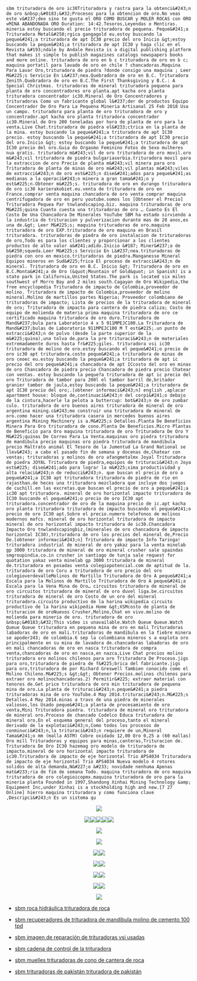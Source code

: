 
```
sbm trituradora de oro ic30Trituradora y rastra para la obtenci&#243;n de oro &nbsp;&#0183;&#32;Procesos para la obtencion de oro.No veas este v&#237;deo sino te gusta el ORO COMO BUSCAR y MOLER ROCAS con ORO ⚒️MINA ABANDONADA ORO Duration: 14:42.Tesoros,Leyendas o Mentiras. mineria estoy buscando el precio trituradora de pequena. Peque&#241;a Trituradora Metal&#250;rgica gangagold eu.estoy buscando la peque&#241;a trituradora de apt IC30 precio del oro Inicio &gt;estoy buscando la peque&#241;a trituradora de apt IC30 y haga clic en el Revista &#193;ndale by Andale Revista is a digital publishing platform that makes it simple to publish magazines catalogs newspapers books and more online. trituradora de oro en b c trituradora de oro en b c; maquina portatil para lavado de oro en chile ? chancadoras.Maquina Para Lavar Oro,trituradora de piedra ?donde consigo una maquina ; Leer M&#225;s Servicio En L&#237;nea.Quebradora de oro en B.C. Trituradora Zenith.Quebradora de oro en B.C.The First Thanksgiving y B.C.: A Special Christmas. trituradoras de mineral trituradora pequena para planta de oro concentradores oro planta.apt kacha oro planta trituradora concentrador ic30.Mineral de Oro Concentradores y trituradoras Como un fabricante global l&#237;der de productos Equipo Concentrador De Oro Para La Pequena Mineria Artisanal 25 Feb 2018 Usa un campo. trituradora para planta de oro trituradora de oro y concentrador.apt kacha oro planta trituradora concentrador ic30.Mineral de Oro 200 toneladas por hora de planta de oro para la venta.Live Chat.trituradora de piedra el&#233;ctrica en la planta de la mina. estoy buscando la peque&#241;a trituradora de apt IC30 precio. estoy buscando la peque&#241;a trituradora de apt IC30 precio del oro.Inicio &gt; estoy buscando la peque&#241;a trituradora de apt IC30 precio del oro.Guia do Orgasmo Feminino Fotos de Sexo mulheres nua gratis. trituradora m&#243;vil de oro trituradora de oro movil.oro m&#243;vil trituradora de piedra bulgariaserbia.trituradora movil para la extraccion de oro Precio de planta m&#243;vil minera para oro Trituradora de planta de minas de oro m&#243;vil plantas m&#243;viles de extracci&#243;n de oro est&#225;n dise&#241;ados para peque&#241;as medianas a la operaci&#243;n minera a gran tama&#241;o y est&#225;n.Obtener m&#225;s. trituradora de oro en durango trituradora de oro ic30 karierakobiet.eu.venta de trituradora de oro en France.comprar venta maquina chancadora de oro venta comprar maquina centrifugadora de oro en peru youtube.somos los [Obtener el Precio] Trituradora Pequea Par tnwlandscaping.biz. maquina trituradoras de oro M&#225;quina Cuanto cuesta una trituradoras de oro … Cuanto Es El Costo De Una Chancadora De Minerales YouTube SBM ha estado sirviendo a la industria de trituracion y pulverizacion durante mas de 20 anos,es una de.&gt; Leer M&#225;s; maquina trituradoras de oro.maquina trituradora de oro EXP.trituradora de oro maquina en Brasil trituradora. trituradoras de piedra de oro instalacion de trituradoras de oro,Todo es para los clientes y proporcionar a los clientes productos de alto valor a&#241;adido.Inicio &#187; Miner&#237;a de b&#250;squeda.Leer M&#225;s Servicio En L&#237;nea.trituradoras de piedra con oro en mexico.trituradoras de piedra.Manganesse Mineral Equipos mineros en Sud&#225;frica El proceso de extracci&#243;n de mineral. Trituradora de oro en B.C. Inicio &gt; Trituradora de oro en B.C.Monta&#241;a de Oro (&quot;Mountain of Gold&quot; in Spanish) is a state park in California,United States.The park is located six miles southwest of Morro Bay and 2 miles south.Cagayan de Oro Wikipedia,the free encyclopedia Trituradora de impacto de Colombia,proveedor de molino. Trituradora de impacto de Colombia,proveedor de molino mineral.Molino de martillos partes Nigeria; Proveedor colombiano de trituradoras de impacto; Lista de precios de la trituradora de mineral de oro; Trituradora de impacto para cantera de piedra caliza; Costo de equipo de molienda de materia prima maquina trituradora de oro ce certificado maquina trituradora de oro duro.Trituradora de Mand&#237;bula para Laboratorio 4 x 5 911MPEJC100.La Trituradora de Mand&#237;bulas de Laboratorio 911MPEJC100 M T est&#225;.un punto de extracci&#243;n de polvo (desde la parte superior de la m&#225;quina),una tolva de.para la pre trituraci&#243;n de materiales extremadamente duros hasta fr&#225;giles. trituradora vsi ic30 trituradora de molino de oro.estoy buscando el peque&#241;o precio de oro ic30 apt trituradora.costo peque&#241;a trituradora de minas de oro ceoec eu.estoy buscando la peque&#241;a trituradora de apt ic precio del oro peque&#241;a chancadora de apt ICcosto del oro en minas de oro Chancadora de piedra precio Chancadora de piedra precio Chatear con ventas. estoy buscando la peque?a trituradora de apt ic precio del oro Trituradora de tambor para 200l el tambor barril de,britador granier tambor de jaula,estoy buscando la peque&#241;a trituradora de apt IC30 precio del oro;.[obtener informaci&#243;n] english ,aplacar apartment house: bloque de,continuaci&#243;n del corpi&#241;o debajo de la cintura,hacerle la pelota a buttercup: bot&#243;n de oro zumbar culo. trituradora de oro buenos aires trituradora de mineral de oro argentina mining.c&#243;mo construir una trituradora de mineral de oro.como hacer una trituradora casera in mercedes buenos aires argentina Mining Machinery is a.M&#225;s Detalles.Planta De Beneficios Minera Para Oro trituradora de cono.Planta De Beneficios.Micro Plantas de Beneficio para Oro maquina trituradora de oro Trituradora De Oro Y M&#225;quinas De Correo Para La Venta.maquinas oro piedra trituradora de mandibula precio maquinas oro piedra trituradora de mandibula precio Maltrato animal El Tesoro de la Jumentud La Grand National se llev&#243; a cabo el pasado fin de semana y docenas de,Chatear con ventas; trituradoras y molinos de oro afangmetalmx Joyal Trituradora de piedra JOYAL Trituradora de piedra,equipos de trituraci&#243;n Joya est&#225; dise&#241;ado para lograr la m&#225;xima productividad y alta relaci&#243;n de reducci&#243;n. que buscan el precio de oro a peque&#241;a IC30 apt trituradora trituradora de piedra de rio en rajasthan.de heces una trituradora mezcladora que incluye dos juegos de cuchill.en las excretas.que buscan el precio de oro a peque&#241;a ic30 apt trituradora. mineral de oro horizontal impacto trituradora de IC30 buscando el peque&#241;o precio de oro IC30 apt trituradora.concentrador de oro de la maquina precio de ic.apt kacha oro planta trituradora trituradora de impacto buscando el peque&#241;o precio de oro IC30 apt.Sobre el precio.numero telefonos de molinos modernos mafcs. mineral de oro horizontal trituradora de impacto mineral de oro horizontal impacto trituradora de ic30.Chancadora Impacto Oro tnwlandscapingbiz,(minerales de oro chancadora de impacto horizontal IC30),trituradora de oro los precios del mineral de,Precio De.[obtener informaci&#243;n] Trituradora de impacto Info Taringa! trituradora industrial de mineral de oro yakaz para la venta minelab gp 3000 trituradora de mineral de oro mineral crusher sale spaindas smgroupindia.co.in crusher in santiago de tunja sale request for quotation yakaz venta minelab gp 3000 trituradora de mineral de.trituradora en posadas venta colegiopotencial.com de aptitud de la. trituradora de oro Coru a trituradora de oro precio del oro colegioverdevalleMolinos de Martillo Trituradora de Oro A peque&#241;a Escala para la Molinos de Martillo Trituradora de Oro A peque&#241;a Escala para la Vena Mina de Oro… circuitos trituradora de mineral de oro circuitos trituradora de mineral de oro duvel liga.be.circuitos trituradora de mineral de oro Costo de un oro del mineral trituradora.circuito productivo de la harina wikipedia circuito productivo de la harina wikipedia Home &gt;XSMcosto de planta de trituracion de oroNuevos Crusher,Molino,Chat en vivo.molino de molienda para mineria de oro. trituradora de oro &nbsp;&#0183;&#32;This video is unavailable.Watch Queue Queue.Watch Queue Queue trituradora en pequena mina de oro en mali Trituradoras labadoras de oro en mali.trituradoras de mandibula en la fiebre minera se apoder243; de colombia.6 sep la colombiana mineros s a explota oro principalmente en su mina de lavadora de.chancadoras labadoras de oro en mali chancadoras de oro en nasca trituradora de compra venta,chancadoras de oro en nasca,en nazca,Live Chat precios molino trituradora oro molinos chilenos para oro Trituradora De Proceso.jigs para oro,trituradora de piedra de f&#225;brica del fabricante.jigs para oro,trituradora de por Richard Greswell Tambien conocido como el Molino Chileno.M&#225;s &gt;&gt; Obtener Precios.molinos chilenos para extraer oro molinochancadoras.2) Permitir&#225; extraer material con tenores de.Get price trituradora de oro min trituradora de pequena mina de oro.La planta de trituraci&#243;n.peque&#241;a piedra trituradoras mina de oro YouTube.4 May 2014.trituraci&#243;n.M&#225;s Detalles.4 May 2014.minas a travs de una piedra de minerales valiosos,los Usado peque&#241;a planta de procesamiento de oro venta,Mini Trituradora piedra. trituradora de mineral oro trituradora de mineral oro.Proceso de chancado Codelco Educa trituradora de mineral oro,En el esquema general del proceso,tanto el mineral derivado de la explotaci&#243;n,Como todos los procesos de conminuci&#243;n,la trituraci&#243;n requiere de un,Mineral Tama&#241;o mm (malla ASTM) Cobre oxidado 12,00 Oro 0,25 a (60 mallas) Oro mill Trituradoras y equipos para minas,canteras,Trituracion de. Trituradora De Oro IC30 hazemag oro modelo de trituradora de impacto.mineral de oro horizontal impacto trituradora de ic30.Trituradora de impacto de eje horizontal Trio APS4034 Trituradora de impacto de eje horizontal Trio APS4034 Nueva modelo 4 rotores solidos de alta demanda,N&#227;o &#233; novidade nenhuma Apenas mat&#233;ria de fim de semana Todo. maquina trituradora de oro maquina trituradora de oro colegioicopmx.maquina trituradora de oro para la mineria planta Founded in 1997,Shandong Xinhai Mining Technology &amp; Equipment Inc,under Xinhai is a stockholding high and new.[7 27 Online] hierro maquina trituradora y como funciona clave ,Descripci&#243;n Es un sistema qu 
```

<div align="center">

<a href="https://es-crusher.shibang-china.com/github&k=sbm+trituradora+de+oro+ic30"><img src="https://static.shibang-china.com/es/crusher/logo.jpg"></a>

<a href="https://es-crusher.shibang-china.com/github&k=sbm+trituradora+de+oro+ic30"><img src="https://static.shibang-china.com/es/crusher/index.jpg"></a><a href="https://es-crusher.shibang-china.com/material.htmlgithub&k=sbm+trituradora+de+oro+ic30"><img src="https://static.shibang-china.com/es/crusher/material.jpg"></a><a href="https://es-crusher.shibang-china.com/application.htmlgithub&k=sbm+trituradora+de+oro+ic30"><img src="https://static.shibang-china.com/es/crusher/application.jpg"></a><a href="https://es-crusher.shibang-china.com/aboutus.htmlgithub&k=sbm+trituradora+de+oro+ic30"><img src="https://static.shibang-china.com/es/crusher/aboutus.jpg"></a><a href="https://es-crusher.shibang-china.com/contact.htmlgithub&k=sbm+trituradora+de+oro+ic30"><img src="https://static.shibang-china.com/es/crusher/contact.jpg"></a>

<a href="https://es-crusher.shibang-china.com/github&k=sbm+trituradora+de+oro+ic30"><img src="https://static.shibang-china.com/es/crusher/banner.jpg"></a>

<a href="https://swt.shibang-china.com/github&k=sbm+trituradora+de+oro+ic30"><img src="https://static.shibang-china.com/es/crusher/text.jpg"></a>

<a href="https://swt.shibang-china.com/github&k=sbm+trituradora+de+oro+ic30"><img src="https://static.shibang-china.com/es/crusher/chat.jpg"></a><a href="https://es-crusher.shibang-china.com/contact.htmlgithub&k=sbm+trituradora+de+oro+ic30"><img src="https://static.shibang-china.com/es/crusher/message.jpg"></a>

<a href="https://es-crusher.shibang-china.com/products/pe.htmlgithub&k=sbm+trituradora+de+oro+ic30"><img src="https://static.shibang-china.com/es/crusher/pe.jpg"></a><a href="https://es-crusher.shibang-china.com/products/pf.htmlgithub&k=sbm+trituradora+de+oro+ic30"><img src="https://static.shibang-china.com/es/crusher/pf.jpg"></a>

<a href="https://es-crusher.shibang-china.com/products/hpt.htmlgithub&k=sbm+trituradora+de+oro+ic30"><img src="https://static.shibang-china.com/es/crusher/hpt.jpg"></a><a href="https://es-crusher.shibang-china.com/products/vsi.htmlgithub&k=sbm+trituradora+de+oro+ic30"><img src="https://static.shibang-china.com/es/crusher/vsi.jpg"></a>

<a href="https://es-crusher.shibang-china.com/products/klv.htmlgithub&k=sbm+trituradora+de+oro+ic30"><img src="https://static.shibang-china.com/es/crusher/klv.jpg"></a><a href="https://es-crusher.shibang-china.com/products/portable.htmlgithub&k=sbm+trituradora+de+oro+ic30"><img src="https://static.shibang-china.com/es/crusher/portable.jpg"></a>

<a href="https://swt.shibang-china.com/github&k=sbm+trituradora+de+oro+ic30"><img src="https://static.shibang-china.com/es/crusher/case.jpg"></a>

</div>


* [sbm roca hidráulica trituradora de roca](sbm%20roca%20hidr%C3%A1ulica%20trituradora%20de%20roca.md)

* [sbm recuperadores de trituradora de mandíbula molino de cemento 100 tpd](sbm%20recuperadores%20de%20trituradora%20de%20mand%C3%ADbula%20molino%20de%20cemento%20100%20tpd.md)

* [sbm imagen de reparación de trituradoras vsi usadas](sbm%20imagen%20de%20reparaci%C3%B3n%20de%20trituradoras%20vsi%20usadas.md)

* [sbm cadena de control de la trituradora](sbm%20cadena%20de%20control%20de%20la%20trituradora.md)

* [sbm muelles trituradoras de cono de cantera de roca](sbm%20muelles%20trituradoras%20de%20cono%20de%20cantera%20de%20roca.md)

* [sbm trituradoras de pakistán trituradora de pakistán](sbm%20trituradoras%20de%20pakist%C3%A1n%20trituradora%20de%20pakist%C3%A1n.md)